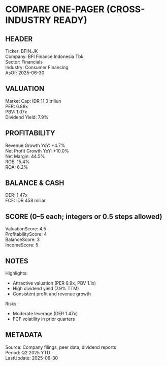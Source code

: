 # COMPARE ONE-PAGER (CROSS-INDUSTRY READY)

## HEADER
Ticker: BFIN.JK  
Company: BFI Finance Indonesia Tbk  
Sector: Financials  
Industry: Consumer Financing  
AsOf: 2025-06-30

## VALUATION
Market Cap: IDR 11.3 triliun  
PER: 6.88x  
PBV: 1.07x  
Dividend Yield: 7.9%

## PROFITABILITY
Revenue Growth YoY: +4.7%  
Net Profit Growth YoY: +10.0%  
Net Margin: 44.5%  
ROE: 15.4%  
ROA: 6.2%

## BALANCE & CASH
DER: 1.47x  
FCF: IDR 458 miliar

## SCORE (0–5 each; integers or 0.5 steps allowed)
ValuationScore: 4.5  
ProfitabilityScore: 4  
BalanceScore: 3  
IncomeScore: 5

## NOTES
Highlights:
- Attractive valuation (PER 6.9x, PBV 1.1x)
- High dividend yield (7.9% TTM)
- Consistent profit and revenue growth

Risks:
- Moderate leverage (DER 1.47x)
- FCF volatility in prior quarters

## METADATA
Source: Company filings, peer data, dividend reports  
Period: Q2 2025 YTD  
LastUpdate: 2025-06-30